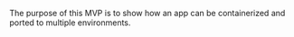 The purpose of this MVP is to show how an app can be containerized and ported to multiple environments. 